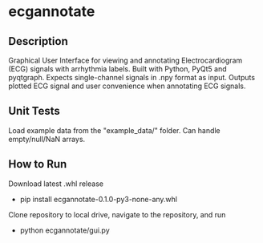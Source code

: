 # ecgannotate

## Description

Graphical User Interface for viewing and annotating Electrocardiogram (ECG) signals with arrhythmia labels. Built with Python, PyQt5 and pyqtgraph. Expects single-channel signals in .npy format as input. Outputs plotted ECG signal and user convenience when annotating ECG signals. 

## Unit Tests

Load example data from the "example_data/" folder. Can handle empty/null/NaN arrays.

## How to Run

Download latest .whl release

- pip install ecgannotate-0.1.0-py3-none-any.whl

Clone repository to local drive, navigate to the repository, and run

- python ecgannotate/gui.py
